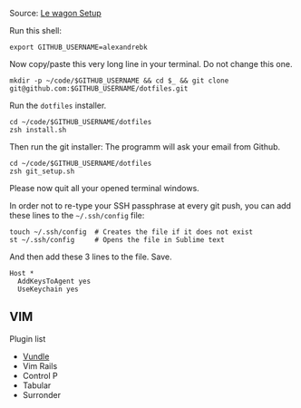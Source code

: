 Source: [Le wagon Setup](https://github.com/lewagon/setup)

Run this shell:

```
export GITHUB_USERNAME=alexandrebk
```

Now copy/paste this very long line in your terminal. Do not change this one.

```
mkdir -p ~/code/$GITHUB_USERNAME && cd $_ && git clone git@github.com:$GITHUB_USERNAME/dotfiles.git
```

Run the `dotfiles` installer.

```
cd ~/code/$GITHUB_USERNAME/dotfiles
zsh install.sh
```

Then run the git installer: The programm will ask your email from Github.

```
cd ~/code/$GITHUB_USERNAME/dotfiles
zsh git_setup.sh
```

Please now quit all your opened terminal windows.

In order not to re-type your SSH passphrase at every git push, you can add these lines to the `~/.ssh/config` file:

```
touch ~/.ssh/config  # Creates the file if it does not exist
st ~/.ssh/config     # Opens the file in Sublime text
```

And then add these 3 lines to the file. Save.

```
Host *
  AddKeysToAgent yes
  UseKeychain yes
```

## VIM

Plugin list

* [Vundle](https://github.com/VundleVim/Vundle.vim)
* Vim Rails
* Control P
* Tabular
* Surronder
